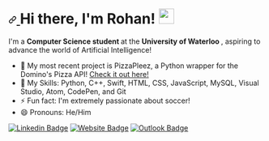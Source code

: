 <h1>
  <a id="user-content-hi-there-im-rohan-" class="anchor" aria-hidden="true" href="#hi-there-im-rohan-">
    <svg class="octicon octicon-link" viewBox="0 0 16 16" version="1.1" width="16" height="16" aria-hidden="true">
      <path fill-rule="evenodd" d="M7.775 3.275a.75.75 0 001.06 1.06l1.25-1.25a2 2 0 112.83 2.83l-2.5 2.5a2 2 0 01-2.83 0 .75.75 0 00-1.06 1.06 3.5 3.5 0 004.95 0l2.5-2.5a3.5 3.5 0 00-4.95-4.95l-1.25 1.25zm-4.69 9.64a2 2 0 010-2.83l2.5-2.5a2 2 0 012.83 0 .75.75 0 001.06-1.06 3.5 3.5 0 00-4.95 0l-2.5 2.5a3.5 3.5 0 004.95 4.95l1.25-1.25a.75.75 0 00-1.06-1.06l-1.25 1.25a2 2 0 01-2.83 0z">
      </path>
    </svg>
  </a> Hi there, I'm Rohan! <a target="_blank" rel="noopener noreferrer" href="https://raw.githubusercontent.com/MartinHeinz/MartinHeinz/master/wave.gif">
  <img src="https://raw.githubusercontent.com/MartinHeinz/MartinHeinz/master/wave.gif" width="30px" style="max-width:100%;">
  </a>
</h1>

<p> I'm a <b> Computer Science student </b> at the <b> University of Waterloo </b>, aspiring to advance the world of Artificial Intelligence! </p>

<ul>
  <li> 🌱 My most recent project is PizzaPleez, a Python wrapper for the Domino's Pizza API! <a href="https://github.com/rohanxminocha/PizzaPleez"> Check it out here! </a> </li>
  <li> 💬 My Skills:  Python,  C++, Swift, HTML, CSS, JavaScript, MySQL, Visual Studio, Atom, CodePen, and Git </li>
  <li> ⚡ Fun fact: I'm extremely passionate about soccer! </li>
  <li> 😄 Pronouns: He/Him </li>
</ul>


<p> 
  <a href="https://www.linkedin.com/in/rohanxminocha/" rel="nofollow"> <img src="https://camo.githubusercontent.com/a4a884399ae0d42d64bb3fccaae0a388f9d8d12de86a9a20738b1e41ed9ba019/68747470733a2f2f696d672e736869656c64732e696f2f62616467652f2d40626f6e6e696570656e672d626c75653f7374796c653d666c6174266c6f676f3d4c696e6b6564696e266c6f676f436f6c6f723d7768697465266c696e6b3d68747470733a2f2f7777772e6c696e6b6564696e2e636f6d2f696e2f626f6e6e696570656e672f" alt="Linkedin Badge" data-canonical-src="https://img.shields.io/badge/-@rohanxminocha-blue?style=flat&amp;logo=Linkedin&amp;logoColor=white&amp;link=https://www.linkedin.com/in/rohanxminocha/" style="max-width:100%;"></a>
  <a href="https://rohanxminocha.com" rel="nofollow"> <img src="https://camo.githubusercontent.com/760b527f0223528fe32080202557148092de237e5c20f41a355016a5e404e4f2/68747470733a2f2f696d672e736869656c64732e696f2f62616467652f2d626f6e6e696570656e672e636f6d2d707572706c653f7374796c653d666c6174266c6f676f3d476f6f676c652d4368726f6d65266c6f676f436f6c6f723d7768697465266c696e6b3d68747470733a2f2f626f6e6e696570656e672e636f6d" alt="Website Badge" data-canonical-src="https://img.shields.io/badge/-rohanxminocha.com-purple?style=flat&amp;logo=Google-Chrome&amp;logoColor=white&amp;link=https://rohanxminocha.com" style="max-width:100%;"></a>
  <a href="mailto:rminocha@uwaterloo.ca"> <img src="https://camo.githubusercontent.com/9db4232cd852e1b7ec39a8e4cea75ae36113fd61021562e52afb020a46c28c41/68747470733a2f2f696d672e736869656c64732e696f2f62616467652f2d626f6e6e69652e70656e672d3834443746463f7374796c653d666c6174266c6f676f3d4d6963726f736f66742d4f75746c6f6f6b266c6f676f436f6c6f723d7768697465266c696e6b3d6d61696c746f3a626f6e6e69652e70656e67407577617465726c6f6f2e6361" alt="Outlook Badge" data-canonical-src="https://img.shields.io/badge/-bonnie.peng-84D7FF?style=flat&amp;logo=Microsoft-Outlook&amp;logoColor=white&amp;link=mailto:rminocha@uwaterloo.ca" style="max-width:100%;"></a>
</p>


<!--- rohanxminocha/rohanxminocha is a ✨ special ✨ repository because its `README.md` (this file) appears on your GitHub profile. You can click the Preview link to take a look at your changes. --->
